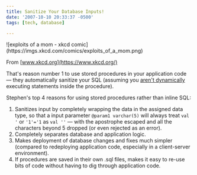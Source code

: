 ```yaml
---
title: Sanitize Your Database Inputs!
date: '2007-10-10 20:33:37 -0500'
tags: [tech, database]

---
```



<div class="image">
![exploits of a mom - xkcd comic](https://imgs.xkcd.com/comics/exploits_of_a_mom.png)

From [www.xkcd.org](https://www.xkcd.org/)
</div>

That's reason number 1 to use  stored procedures in your application code
&mdash; they automatically sanitize your SQL (assuming you [aren't
dynamically](http://www.owasp.org/index.php/Testing_for_SQL_Injection#Stored_Procedure_Injection) executing  statements inside the procedure).

Stephen's top 4 reasons for using stored procedures rather than inline SQL:

<!-- truncate -->

1. Sanitizes input by completely wrapping the data in the assigned data type, so
   that a input parameter `@param1 varchar(5)` will always treat `val '` or
   `'1'='1` as `val ''` &mdash; with the apostrophe escaped and all the
   characters beyond 5 dropped (or even rejected as an error).
1. Completely separates database and application logic.
1. Makes deployment of database changes and fixes much simpler (compared to
   redeploying application code, especially in a client-server environment).
1. If procedures are saved in their own .sql files, makes it easy to re-use bits
   of code without having to dig through application code.
